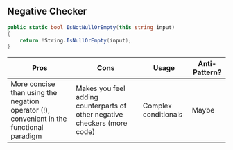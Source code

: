 ## Negative Checker


``` csharp
public static bool IsNotNullOrEmpty(this string input)
{
    return !String.IsNullOrEmpty(input);
}
```
|Pros|Cons|Usage|Anti-Pattern?|
|-----|-----|-----|-----|
|More concise than using the negation operator (!), convenient in the functional paradigm|Makes you feel adding counterparts of other negative checkers (more code)|Complex conditionals|Maybe|
